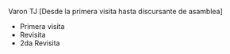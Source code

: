 Varon TJ [Desde la primera visita hasta discursante de asamblea]

- Primera visita
- Revisita
- 2da Revisita

